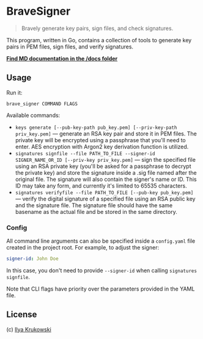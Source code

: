 # BraveSigner

> Bravely generate key pairs, sign files, and check signatures.

This program, written in Go, contains a collection of tools to generate key pairs in PEM files, sign files, and verify signatures.

**[Find MD documentation in the /docs folder](./docs/brave_signer.md)**

## Usage

Run it:

```
brave_signer COMMAND FLAGS
```

Available commands:

* `keys generate [--pub-key-path pub_key.pem] [--priv-key-path priv_key.pem]` — generate an RSA key pair and store it in PEM files. The private key will be encrypted using a passphrase that you'll need to enter. AES encryption with Argon2 key derivation function is utilized.
* `signatures signfile --file PATH_TO_FILE --signer-id SIGNER_NAME_OR_ID [--priv-key priv_key.pem]` — sign the specified file using an RSA private key (you'll be asked for a passphrase to decrypt the private key) and store the signature inside a .sig file named after the original file. The signature will also contain the signer's name or ID. This ID may take any form, and currently it's limited to 65535 characters.
* `signatures verifyfile --file PATH_TO_FILE [--pub-key pub_key.pem]` — verify the digital signature of a specified file using an RSA public key and the signature file. The signature file should have the same basename as the actual file and be stored in the same directory.

### Config

All command line arguments can also be specified inside a `config.yaml` file created in the project root. For example, to adjust the signer:

```yaml
signer-id: John Doe
```

In this case, you don't need to provide `--signer-id` when calling `signatures signfile`.

Note that CLI flags have priority over the parameters provided in the YAML file.

## License

(c) [Ilya Krukowski](https://bodrovis.tech)
